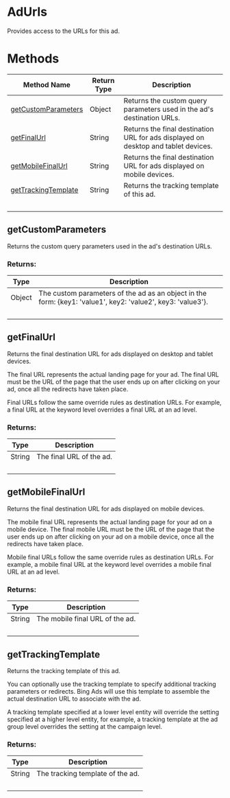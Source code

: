 # AdUrls
Provides access to the URLs for this ad.

# Methods
|Method Name|Return Type|Description|
|-|-|-
[getCustomParameters](#getcustomparameters)|Object|Returns the custom query parameters used in the ad's destination URLs.
[getFinalUrl](#getfinalurl)|String|Returns the final destination URL for ads displayed on desktop and tablet devices.
[getMobileFinalUrl](#getmobilefinalurl)|String|Returns the final destination URL for ads displayed on mobile devices.
[getTrackingTemplate](#gettrackingtemplate)|String|Returns the tracking template of this ad.<br />
&nbsp;|&nbsp;|&nbsp;

## <a name="getcustomparameters"></a>getCustomParameters
Returns the custom query parameters used in the ad's destination URLs.



### Returns:
|Type|Description|
|-|-
Object|The custom parameters of the ad as an object in the form: {key1: 'value1', key2: 'value2', key3: 'value3'}.
&nbsp;|&nbsp;
## <a name="getfinalurl"></a>getFinalUrl
Returns the final destination URL for ads displayed on desktop and tablet devices.

The final URL represents the actual landing page for your ad. The final URL must be the URL of the page that the user ends up on after clicking on your ad, once all the redirects have taken place.

Final URLs follow the same override rules as destination URLs. For example, a final URL at the keyword level overrides a final URL at an ad level.

### Returns:
|Type|Description|
|-|-
String|The final URL of the ad.
&nbsp;|&nbsp;
## <a name="getmobilefinalurl"></a>getMobileFinalUrl
Returns the final destination URL for ads displayed on mobile devices.

The mobile final URL represents the actual landing page for your ad on a mobile device. The final mobile URL must be the URL of the page that the user ends up on after clicking on your ad on a mobile device, once all the redirects have taken place.

Mobile final URLs follow the same override rules as destination URLs. For example, a mobile final URL at the keyword level overrides a mobile final URL at an ad level.

### Returns:
|Type|Description|
|-|-
String|The mobile final URL of the ad.
&nbsp;|&nbsp;
## <a name="gettrackingtemplate"></a>getTrackingTemplate
Returns the tracking template of this ad.


You can optionally use the tracking template to specify additional tracking parameters or redirects. Bing Ads will use this template to assemble the actual destination URL to associate with the ad.

A tracking template specified at a lower level entity will override the setting specified at a higher level entity, for example, a tracking template at the ad group level overrides the setting at the campaign level.

### Returns:
|Type|Description|
|-|-
String|The tracking template of the ad.
&nbsp;|&nbsp;
